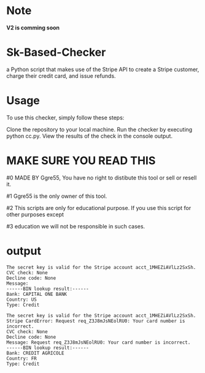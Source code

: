 # Note
**V2 is comming soon**
# Sk-Based-Checker
a Python script that makes use of the Stripe API to create a Stripe customer, charge their credit card, and issue refunds.

# Usage
To use this checker, simply follow these steps:

Clone the repository to your local machine.
Run the checker by executing python cc.py.
View the results of the check in the console output.

# MAKE SURE YOU READ THIS
#0 MADE BY Ggre55, You have no right to distibute this tool or sell or resell it.

#1 Ggre55 is the only owner of this tool.

#2 This scripts are only for educational purpose. If you use this script for other purposes except 

#3 education we will not be responsible in such cases.

# output
```batch
The secret key is valid for the Stripe account acct_1MHEZiAVlLz2SxSh.
CVC check: None
Decline code: None
Message: 
------BIN lookup result:------
Bank: CAPITAL ONE BANK
Country: US
Type: Credit
```

```
The secret key is valid for the Stripe account acct_1MHEZiAVlLz2SxSh.
Stripe CardError: Request req_Z3J8mJsNEolRU0: Your card number is incorrect.
CVC check: None
Decline code: None
Message: Request req_Z3J8mJsNEolRU0: Your card number is incorrect.
------BIN lookup result:------
Bank: CREDIT AGRICOLE
Country: FR
Type: Credit
```
